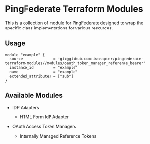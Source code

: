 # PingFederate Terraform Modules

This is a collection of module for PingFederate designed to wrap the specific class implementations for various resources.

## Usage
```hcl
module "example" {
  source              = "git@github.com:iwarapter/pingfederate-terraform-modules//modules/oauth_token_manager_reference_bearer"
  instance_id         = "example"
  name                = "example"
  extended_attributes = ["sub"]
}
```

## Available Modules

- IDP Adapters
    - HTML Form IdP Adapter

 - OAuth Access Token Managers
    - Internally Managed Reference Tokens
